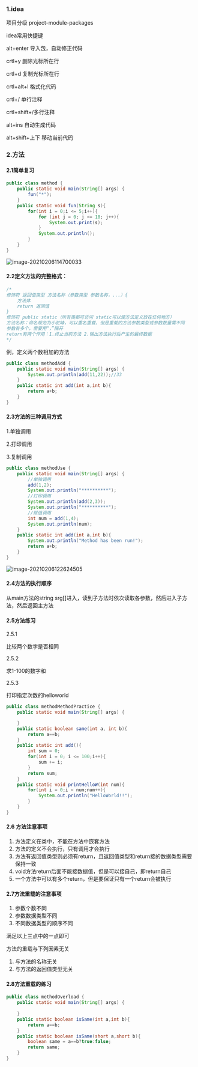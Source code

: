 ### 1.idea

项目分级 project-module-packages

idea常用快捷键

alt+enter   导入包，自动修正代码

crtl+y      删除光标所在行

crtl+d      复制光标所在行

crtl+alt+l  格式化代码

crtl+/      单行注释

crtl+shift+/多行注释

alt+ins     自动生成代码

alt+shift+上下  移动当前代码

### 2.方法

#### 2.1简单复习

```java
public class method {
    public static void main(String[] args) {
        fun("*");
    }
    public static void fun(String s){
        for(int i = 0;i <= 5;i++){
            for (int j = 0; j <= 10; j++){
                System.out.print(s);
            }
            System.out.println();
        }
    }
}
```

![image-20210206114700033](D:\Git_Store\Re_Java\day_03\src\com\tal\day03\Img\image-20210206114700033.png)

#### 2.2定义方法的完整格式：

```java
/*
修饰符 返回值类型 方法名称（参数类型 参数名称，...）{
	方法体
	return 返回值
}
修饰符 public static（所有类都可访问 static可以使方法定义放在任何地方）
方法名称：命名规范为小驼峰，可以重名重载，但是重载的方法参数类型或参数数量需不同
参数有多个，需要用“，”隔开
return有两个作用：1.终止当前方法 2.输出方法执行后产生的最终数据
*/
```

例，定义两个数相加的方法

```java
public class methodAdd {
    public static void main(String[] args) {
        System.out.println(add(11,22));//33
    }
    public static int add(int a,int b){
        return a+b;
    }
}
```

#### 2.3方法的三种调用方式

1.单独调用

2.打印调用

3.复制调用

```java
public class methodUse {
    public static void main(String[] args) {
        //单独调用
        add(1,2);
        System.out.println("**********");
        //打印调用
        System.out.println(add(2,3));
        System.out.println("**********");
        //赋值调用
        int num = add(1,4);
        System.out.println(num);
    }
    public static int add(int a,int b){
        System.out.println("Method has been run!");
        return a+b;
    }
}
```

![image-20210206122624505](D:\Git_Store\Re_Java\day_03\src\com\tal\day03\Img\image-20210206122624505.png)

#### 2.4方法的执行顺序

从main方法的string srg[]进入，读到子方法时依次读取各参数，然后进入子方法，然后返回主方法

#### 2.5方法练习

2.5.1

比较两个数字是否相同

2.5.2

求1-100的数字和

2.5.3

打印指定次数的helloworld

```java
public class methodMethodPractice {
    public static void main(String[] args) {

    }
    public static boolean same(int a, int b){
        return a==b;
    }
    public static int add(){
        int sum = 0;
        for(int i = 0; i <= 100;i++){
            sum += i;
        }
        return sum;
    }
    public static void printHelloW(int num){
        for(int i = 0;i < num;num++){
            System.out.println("HelloWorld!!");
        }
    }
}
```

#### 2.6 方法注意事项

1. 方法定义在类中，不能在方法中嵌套方法
2. 方法的定义不会执行，只有调用才会执行
3. 方法有返回值类型则必须有return，且返回值类型和return接的数据类型需要保持一致
4. void方法return后面不能接数据值，但是可以接自己，即return自己
5. 一个方法中可以有多个return，但是要保证只有一个return会被执行

#### 2.7方法重载的注意事项

1. 参数个数不同
2. 参数数据类型不同
3. 不同数据类型的顺序不同

满足以上三点中的一点即可

方法的重载与下列因素无关

1. 与方法的名称无关
2. 与方法的返回值类型无关

#### 2.8方法重载的练习

```java
public class methodOverload {
    public static void main(String[] args) {
        
    }
    public static boolean isSame(int a,int b){
        return a==b;
    }
    public static boolean isSame(short a,short b){
        boolean same = a==b?true:false;
        return same;
    }
}
```

